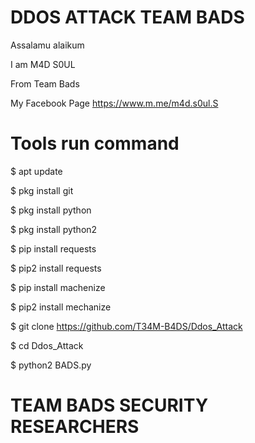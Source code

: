 # DDOS ATTACK TEAM BADS
Assalamu alaikum 

I am M4D S0UL 

From Team Bads

My Facebook Page https://www.m.me/m4d.s0ul.S

# Tools run command

$ apt update 

$ pkg install git

$ pkg install python 

$ pkg install python2

$ pip install requests 

$ pip2 install requests 

$ pip install machenize

$ pip2 install mechanize 

$ git clone https://github.com/T34M-B4DS/Ddos_Attack

$ cd Ddos_Attack

$ python2 BADS.py

# TEAM BADS SECURITY RESEARCHERS
